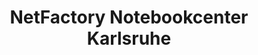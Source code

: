 ---
title: "NetFactory Notebookcenter Karlsruhe"
url: /karlsruhe/netfactory-notebookcenter-karlsruhe/
shop: Computer
---